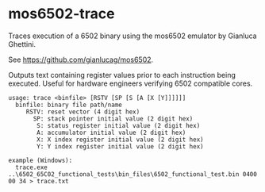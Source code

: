 # mos6502-trace

Traces execution of a 6502 binary using the mos6502 emulator by Gianluca Ghettini.

See https://github.com/gianlucag/mos6502.

Outputs text containing register values prior to each instruction being executed. Useful for hardware engineers verifying 6502 compatible cores.



    usage: trace <binfile> [RSTV [SP [S [A [X [Y]]]]]]
      binfile: binary file path/name
         RSTV: reset vector (4 digit hex)
           SP: stack pointer initial value (2 digit hex)
            S: status register initial value (2 digit hex)
            A: accumulator initial value (2 digit hex)
            X: X index register initial value (2 digit hex)
            Y: Y index register initial value (2 digit hex)

    example (Windows):
      trace.exe ..\6502_65C02_functional_tests\bin_files\6502_functional_test.bin 0400 00 34 > trace.txt